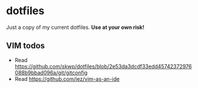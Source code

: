 # dotfiles
Just a copy of my current dotfiles. __Use at your own risk!__

## VIM todos
* Read https://github.com/skwp/dotfiles/blob/2e53da3dcdf33edd45742372976088b9bbad096a/git/gitconfig
* Read https://github.com/jez/vim-as-an-ide


